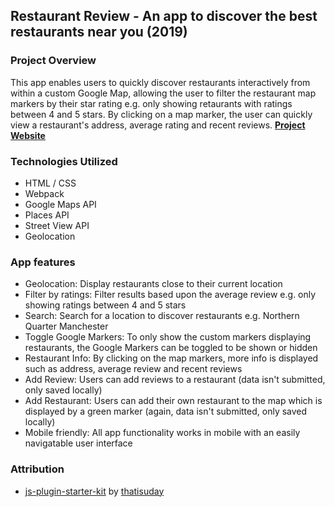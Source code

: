 ## Restaurant Review - An app to discover the best restaurants near you (2019)
### Project Overview
This app enables users to quickly discover restaurants interactively from within a custom Google Map, allowing the user to filter the restaurant map markers by their star rating e.g. only showing retaurants with ratings between 4 and 5 stars. By clicking on a map marker, the user can quickly view a restaurant's address, average rating and recent reviews. **[Project Website](https://www.mint-made.com/restaurant-review/ "Restaurant Review - Discover Restaurants")**

### Technologies Utilized
- HTML / CSS
- Webpack
- Google Maps API
- Places API
- Street View API
- Geolocation

### App features
- Geolocation: Display restaurants close to their current location
- Filter by ratings: Filter results based upon the average review e.g. only showing ratings between 4 and 5 stars
- Search: Search for a location to discover restaurants e.g. Northern Quarter Manchester
- Toggle Google Markers: To only show the custom markers displaying restaurants, the Google Markers can be toggled to be shown or hidden
- Restaurant Info: By clicking on the map markers, more info is displayed such as address, average review and recent reviews
- Add Review: Users can add reviews to a restaurant (data isn't submitted, only saved locally)
- Add Restaurant: Users can add their own restaurant to the map which is displayed by a green marker (again, data isn't submitted, only saved locally)
- Mobile friendly: All app functionality works in mobile with an easily navigatable user interface

### Attribution
- [js-plugin-starter-kit](https://github.com/course-one/js-plugin-starter-kit) by [thatisuday](https://github.com/thatisuday)

